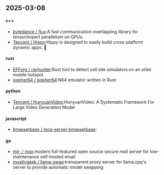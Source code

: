 ## 2025-03-08
#### c++
* [bytedance / flux](https://github.com/bytedance/flux):A fast communication-overlapping library for tensor/expert parallelism on GPUs.
* [Tencent / Hippy](https://github.com/Tencent/Hippy):Hippy is designed to easily build cross-platform dynamic apps. 👏
#### rust
* [EFForg / rayhunter](https://github.com/EFForg/rayhunter):Rust tool to detect cell site simulators on an orbic mobile hotspot
* [gopher64 / gopher64](https://github.com/gopher64/gopher64):N64 emulator written in Rust
#### python
* [Tencent / HunyuanVideo](https://github.com/Tencent/HunyuanVideo):HunyuanVideo: A Systematic Framework For Large Video Generation Model
#### javascript
* [browserbase / mcp-server-browserbase](https://github.com/browserbase/mcp-server-browserbase):
#### go
* [mjl- / mox](https://github.com/mjl-/mox):modern full-featured open source secure mail server for low-maintenance self-hosted email
* [mostlygeek / llama-swap](https://github.com/mostlygeek/llama-swap):transparent proxy server for llama.cpp's server to provide automatic model swapping
